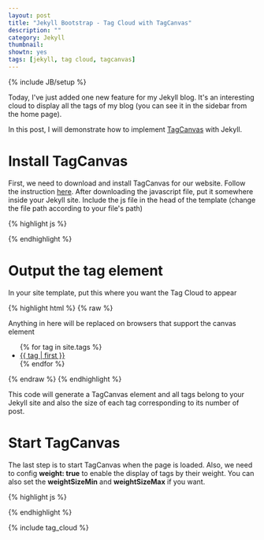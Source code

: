 ```yaml
---
layout: post
title: "Jekyll Bootstrap - Tag Cloud with TagCanvas"
description: ""
category: Jekyll
thumbnail: 
showtn: yes
tags: [jekyll, tag cloud, tagcanvas]
---
```

{% include JB/setup %}

Today, I've just added one new feature for my Jekyll blog. It's an interesting
cloud to display all the tags of my blog (you can see it in the sidebar from the
home page).

In this post, I will demonstrate how to implement
[TagCanvas](http://www.goat1000.com/tagcanvas.php) with Jekyll.

# Install TagCanvas

First, we need to download and install TagCanvas for our website. Follow the
instruction [here](http://www.goat1000.com/tagcanvas-install.php). After
downloading the javascript file, put it somewhere inside your Jekyll site.
Include the js file in the head of the template (change the file path according
to your file's path)

{% highlight js %}
<script src="{{ "{{ ASSET_PATH "}}}}/jquery/jquery-1.8.3.min.js"></script>
<script src="{{ "{{ ASSET_PATH "}}}}/tagcanvas/jquery.tagcanvas.min.js"></script>
{% endhighlight %}

# Output the tag element

In your site template, put this where you want the Tag Cloud to appear

{% highlight html %}
{% raw %}
<div id="myCanvasContainer">
  <canvas width="300" height="300" id="myCanvas">
    <p>Anything in here will be replaced on browsers that support the canvas element</p>
  </canvas>
</div>
<div id="tags">
  <ul>
	{% for tag in site.tags %}
		<li>
		  <a href="/tags.html#{{ tag | first}}-ref"
			 style="font-size: {{tag | last | size | times:100 | divided_by:site.tags.size}}pt">
			{{ tag | first }}
		  </a>
		</li>
	{% endfor %}
  </ul>
</div>
{% endraw %}
{% endhighlight %}

<!-- more -->

This code will generate a TagCanvas element and all tags belong to your Jekyll
site and also the size of each tag corresponding to its number of post.

# Start TagCanvas

The last step is to start TagCanvas when the page is loaded. Also, we need to
config **weight: true** to enable the display of tags by their weight. You can
also set the **weightSizeMin** and **weightSizeMax** if you want.

{% highlight js %}
<script type="text/javascript">
  $(document).ready(function() {
  if(!$('#myCanvas').tagcanvas({
  textColour: '#157ab5',
  outlineColour: '#ff00ff',
  reverse: true,
  depth: 0.8,
  weight: true,
  weightSizeMin: 10,
  weightSizeMax: 40,
  wheelZoom: false,
  maxSpeed: 0.05
  },'tags')) {
  // something went wrong, hide the canvas container
  $('#myCanvasContainer').hide();
  }
  });
</script>
{% endhighlight %}

{% include tag_cloud %}
